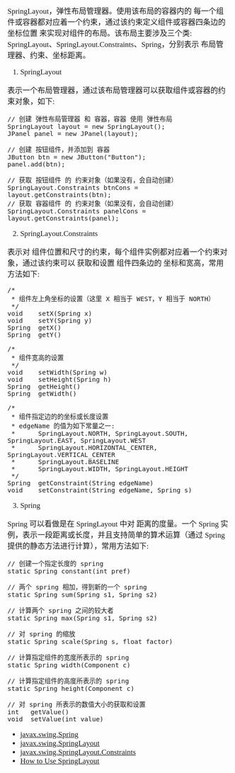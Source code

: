 <span  style="font-family: Simsun,serif; font-size: 17px; ">

SpringLayout，弹性布局管理器。使用该布局的容器内的 每一个组件或容器都对应着一个约束，通过该约束定义组件或容器四条边的坐标位置 来实现对组件的布局。该布局主要涉及三个类: SpringLayout、SpringLayout.Constraints、Spring，分别表示 布局管理器、约束、坐标距离。

1. SpringLayout

表示一个布局管理器，通过该布局管理器可以获取组件或容器的约束对象，如下:

~~~
// 创建 弹性布局管理器 和 容器，容器 使用 弹性布局
SpringLayout layout = new SpringLayout();
JPanel panel = new JPanel(layout);

// 创建 按钮组件，并添加到 容器
JButton btn = new JButton("Button");
panel.add(btn);

// 获取 按钮组件 的 约束对象（如果没有，会自动创建）
SpringLayout.Constraints btnCons = layout.getConstraints(btn);
// 获取 容器组件 的 约束对象（如果没有，会自动创建）
SpringLayout.Constraints panelCons = layout.getConstraints(panel);
~~~

2. SpringLayout.Constraints

表示对 组件位置和尺寸的约束，每个组件实例都对应着一个约束对象，通过该约束可以 获取和设置 组件四条边的 坐标和宽高，常用方法如下:

~~~
/*
 * 组件左上角坐标的设置（这里 X 相当于 WEST，Y 相当于 NORTH）
 */
void    setX(Spring x)
void    setY(Spring y)
Spring  getX()
Spring  getY()

/*
 * 组件宽高的设置
 */
void    setWidth(Spring w)
void    setHeight(Spring h)
Spring  getHeight()
Spring  getWidth()

/*
 * 组件指定边的的坐标或长度设置
 * edgeName 的值为如下常量之一:
 *      SpringLayout.NORTH, SpringLayout.SOUTH, SpringLayout.EAST, SpringLayout.WEST
 *      SpringLayout.HORIZONTAL_CENTER, SpringLayout.VERTICAL_CENTER
 *      SpringLayout.BASELINE
 *      SpringLayout.WIDTH, SpringLayout.HEIGHT
 */
Spring  getConstraint(String edgeName)
void    setConstraint(String edgeName, Spring s)
~~~

3. Spring

Spring 可以看做是在 SpringLayout 中对 距离的度量。一个 Spring 实例，表示一段距离或长度，并且支持简单的算术运算（通过 Spring 提供的静态方法进行计算），常用方法如下:

~~~
// 创建一个指定长度的 spring
static Spring constant(int pref)

// 两个 spring 相加，得到新的一个 spring
static Spring sum(Spring s1, Spring s2)

// 计算两个 spring 之间的较大者
static Spring max(Spring s1, Spring s2)

// 对 spring 的缩放
static Spring scale(Spring s, float factor)

// 计算指定组件的宽度所表示的 spring
static Spring width(Component c)

// 计算指定组件的高度所表示的 spring
static Spring height(Component c)

// 对 spring 所表示的数值大小的获取和设置
int   getValue()
void  setValue(int value)
~~~


- [javax.swing.Spring](https://docs.oracle.com/javase/8/docs/api/javax/swing/Spring.html)
- [javax.swing.SpringLayout](https://docs.oracle.com/javase/8/docs/api/javax/swing/SpringLayout.html)
- [javax.swing.SpringLayout.Constraints](https://docs.oracle.com/javase/8/docs/api/javax/swing/SpringLayout.Constraints.html)
- [How to Use SpringLayout](https://docs.oracle.com/javase/tutorial/uiswing/layout/spring.html)


</span>
